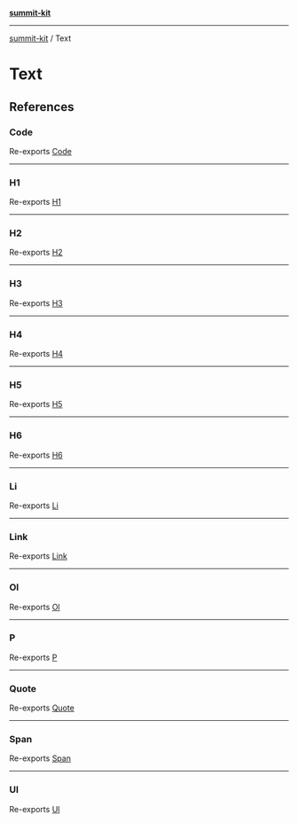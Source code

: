 [**summit-kit**](../README.md)

***

[summit-kit](../README.md) / Text

# Text

## References

### Code

Re-exports [Code](Code/functions/Code.md)

***

### H1

Re-exports [H1](Headings/functions/H1.md)

***

### H2

Re-exports [H2](Headings/functions/H2.md)

***

### H3

Re-exports [H3](Headings/functions/H3.md)

***

### H4

Re-exports [H4](Headings/functions/H4.md)

***

### H5

Re-exports [H5](Headings/functions/H5.md)

***

### H6

Re-exports [H6](Headings/functions/H6.md)

***

### Li

Re-exports [Li](Body/functions/Li.md)

***

### Link

Re-exports [Link](Link/functions/Link.md)

***

### Ol

Re-exports [Ol](Body/functions/Ol.md)

***

### P

Re-exports [P](Body/functions/P.md)

***

### Quote

Re-exports [Quote](Body/functions/Quote.md)

***

### Span

Re-exports [Span](Body/functions/Span.md)

***

### Ul

Re-exports [Ul](Body/functions/Ul.md)
